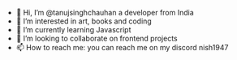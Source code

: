- 👋 Hi, I’m @tanujsinghchauhan a developer from India 
- 👀 I’m interested in art, books and coding 
- 🌱 I’m currently learning Javascript
- 💞️ I’m looking to collaborate on frontend projects
- 📫 How to reach me: you can reach me on my discord nish1947 
  



